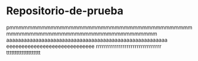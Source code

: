 # Repositorio-de-prueba
pmmmmmmmmmmmmmmmmmmmmmmmmmmmmmmmmmmmmmmmmmmmmmmmmmmmmmmmmmmmmmmmmmmmmmmmmm
aaaaaaaaaaaaaaaaaaaaaaaaaaaaaaaaaaaaaaaaaaaaaaaaaaaaaaa
eeeeeeeeeeeeeeeeeeeeeeeeeeeee
rrrrrrrrrrrrrrrrrrrrrrrrrrrrrrrr
tttttttttttttttttttt
